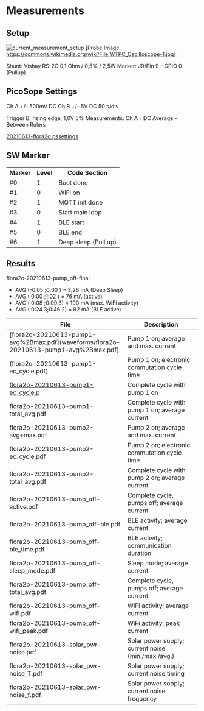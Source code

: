 # Measurements


## Setup
![current_measurement_setup](https://user-images.githubusercontent.com/83612361/128756903-79873bf0-8608-4d68-a2b8-82456bac1f63.png)
[Probe Image: https://commons.wikimedia.org/wiki/File:WTPC_Oscilloscope-1.jpg]

Shunt: Vishay RS-2C 0,1 Ohm / 0,5% / 2,5W
Marker: J9/Pin 9 - GPIO 0 (Pullup)

## PicoSope Settings
Ch A +/- 500mV DC
Ch B +/- 5V DC
50 s/div

Trigger B, rising edge, 1,0V 5%
Measurements: Ch A - DC Average - Between Rulers

[20210613-flora2o.pssettings](https://github.com/matthias-bs/Flora2/blob/main/04_power/044_current_meas/20210613-flora2o.pssettings)

## SW Marker

<table>
<tr>
    <th>Marker<th>Level<th>Code Section
</tr>
<tr>
    <td>#0<td>1<td>Boot done
</tr>
<tr>
    <td>#1<td>0<td>WiFi on
</tr>
<tr>
    <td>#2<td>1<td>MQTT init done
</tr>
<tr>
    <td>#3<td>0<td>Start main loop
</tr>
<tr>
    <td>#4<td>1<td>BLE start
</tr>
<tr>
    <td>#5<td>0<td>BLE end
</tr>
<tr>
    <td>#6<td>1<td>Deep sleep (Pull up)
</tr>
</table>
  
## Results

flora2o-20210613-pump_off-final

- AVG (-0.05  ;0:00  ) = 3,26 mA (Deep Sleep)
- AVG ( 0:00  ;1:02  ) = 76 mA (active)
- AVG ( 0:08  ;0:09.3) = 100 mA (max. WiFi activity)
- AVG ( 0:24.3;0:46.2) = 92 mA (BLE active)

<table>
<thead>
  <tr>
    <th>File</th>
    <th>Description</th>
  </tr>
</thead>
<tbody>
  <tr>
    <td>[flora2o-20210613-pump1-avg%2Bmax.pdf](waveforms/flora2o-20210613-pump1-avg%2Bmax.pdf)</td>
    <td>Pump 1 on; average and max. current</td>
  </tr>
  <tr>
    <td>(flora2o-20210613-pump1-ec_cycle.pdf)</td>
    <td>Pump 1 on; electronic commutation cycle time</td>
  </tr>
  <tr>
    <td><a href="https://github.com/matthias-bs/Flora2/blob/main/04_power/044_current_meas/waveforms/flora2o-20210613-pump1-ec_cycle.pdf" target="_blank" rel="noopener noreferrer">flora2o-20210613-pump1-ec_cycle.p</a></td>
    <td>Complete cycle with pump 1 on</td>
  </tr>
  <tr>
    <td>flora2o-20210613-pump1-total_avg.pdf</td>
    <td>Complete cycle with pump 1 on; average current</td>
  </tr>
  <tr>
    <td>flora2o-20210613-pump2-avg+max.pdf</td>
    <td>Pump 2 on; average and max. current</td>
  </tr>
  <tr>
    <td>flora2o-20210613-pump2-ec_cycle.pdf</td>
    <td>Pump 2 on; electronic commutation cycle time<br></td>
  </tr>
  <tr>
    <td>flora2o-20210613-pump2-total_avg.pdf</td>
    <td>Complete cycle with pump 2 on; average current</td>
  </tr>
  <tr>
    <td>flora2o-20210613-pump_off-active.pdf</td>
    <td>Complete cycle, pumps off; average current</td>
  </tr>
  <tr>
    <td>flora2o-20210613-pump_off-ble.pdf</td>
    <td>BLE activity; average current</td>
  </tr>
  <tr>
    <td>flora2o-20210613-pump_off-ble_time.pdf</td>
    <td>BLE activity; communication duration<br></td>
  </tr>
  <tr>
    <td>flora2o-20210613-pump_off-sleep_mode.pdf</td>
    <td>Sleep mode; average current</td>
  </tr>
  <tr>
    <td>flora2o-20210613-pump_off-total_avg.pdf</td>
    <td>Complete cycle, pumps off; average current</td>
  </tr>
  <tr>
    <td>flora2o-20210613-pump_off-wifi.pdf</td>
    <td>WiFi activity; average current</td>
  </tr>
  <tr>
    <td>flora2o-20210613-pump_off-wifi_peak.pdf</td>
    <td>WiFi activity; peak current</td>
  </tr>
  <tr>
    <td>flora2o-20210613-solar_pwr-noise.pdf</td>
    <td>Solar power supply; current noise (min./max./avg.)</td>
  </tr>
  <tr>
    <td>flora2o-20210613-solar_pwr-noise_T.pdf</td>
    <td>Solar power supply; current noise timing</td>
  </tr>
  <tr>
    <td>flora2o-20210613-solar_pwr-noise_f.pdf</td>
    <td>Solar power sopply; current noise frequency</td>
  </tr>
</tbody>
</table>
